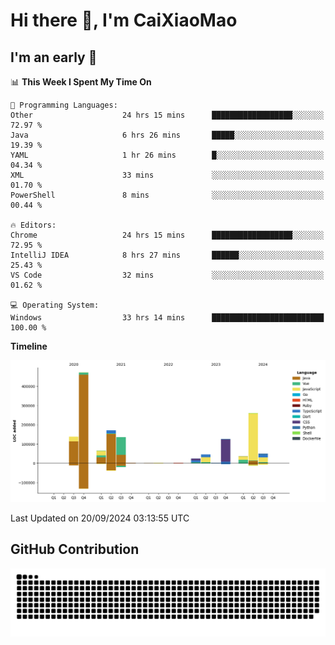 # Hi there 👋, I'm CaiXiaoMao

## I'm an early 🐤
<!--START_SECTION:waka-->
📊 **This Week I Spent My Time On** 

```text
💬 Programming Languages: 
Other                    24 hrs 15 mins      ██████████████████░░░░░░░   72.97 % 
Java                     6 hrs 26 mins       █████░░░░░░░░░░░░░░░░░░░░   19.39 % 
YAML                     1 hr 26 mins        █░░░░░░░░░░░░░░░░░░░░░░░░   04.34 % 
XML                      33 mins             ░░░░░░░░░░░░░░░░░░░░░░░░░   01.70 % 
PowerShell               8 mins              ░░░░░░░░░░░░░░░░░░░░░░░░░   00.44 % 

🔥 Editors: 
Chrome                   24 hrs 15 mins      ██████████████████░░░░░░░   72.95 % 
IntelliJ IDEA            8 hrs 27 mins       ██████░░░░░░░░░░░░░░░░░░░   25.43 % 
VS Code                  32 mins             ░░░░░░░░░░░░░░░░░░░░░░░░░   01.62 % 

💻 Operating System: 
Windows                  33 hrs 14 mins      █████████████████████████   100.00 % 
```

**Timeline**

![Lines of Code chart](https://raw.githubusercontent.com/caixiaomao/caixiaomao/main/assets/bar_graph.png)


 Last Updated on 20/09/2024 03:13:55 UTC
<!--END_SECTION:waka-->

## GitHub Contribution
<picture>
  <source media="(prefers-color-scheme: dark)" srcset="/dist/snake/github-contribution-grid-snake-dark.svg" />
  <source media="(prefers-color-scheme: light)" srcset="/dist/snake/github-contribution-grid-snake.svg" />
  <img alt="github contribution grid snake animation" src="/dist/snake/github-contribution-grid-snake.svg" />
</picture>
